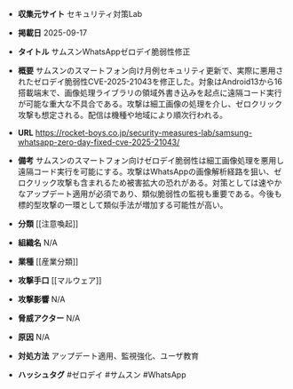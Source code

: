 - **収集元サイト**
セキュリティ対策Lab

- **掲載日**
2025-09-17

- **タイトル**
サムスンWhatsAppゼロデイ脆弱性修正

- **概要**
サムスンのスマートフォン向け月例セキュリティ更新で、実際に悪用されたゼロデイ脆弱性CVE-2025-21043を修正した。対象はAndroid13から16搭載端末で、画像処理ライブラリの領域外書き込みを起点に遠隔コード実行が可能な重大な不具合である。攻撃は細工画像の処理を介し、ゼロクリック攻撃も想定される。配信は機種や地域により順次行われる。

- **URL**
https://rocket-boys.co.jp/security-measures-lab/samsung-whatsapp-zero-day-fixed-cve-2025-21043/

- **備考**
サムスンのスマートフォン向けゼロデイ脆弱性は細工画像処理を悪用し遠隔コード実行を可能にする。攻撃はWhatsAppの画像解析経路を狙い、ゼロクリック攻撃も含まれるため被害拡大の恐れがある。対策としては速やかなアップデート適用が必須であり、類似脆弱性の監視も重要である。今後も標的型攻撃の一環として類似手法が増加する可能性が高い。

- **分類**
[[注意喚起]]

- **組織名**
N/A

- **業種**
[[産業分類]]

- **攻撃手口**
[[マルウェア]]

- **攻撃影響**
N/A

- **脅威アクター**
N/A

- **原因**
N/A

- **対処方法**
アップデート適用、監視強化、ユーザ教育

- **ハッシュタグ**
#ゼロデイ #サムスン #WhatsApp
